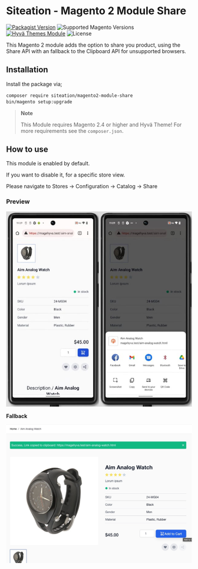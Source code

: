 # Siteation - Magento 2 Module Share

[![Packagist Version](https://img.shields.io/packagist/v/siteation/magento2-module-share?style=for-the-badge)](https://packagist.org/packages/siteation/magento2-module-share)
![Supported Magento Versions](https://img.shields.io/badge/magento-%202.4-brightgreen.svg?logo=magento&longCache=true&style=for-the-badge)
[![Hyvä Themes Module](https://img.shields.io/badge/Hyva_Themes-Module-3df0af.svg?longCache=true&style=for-the-badge)](https://hyva.io/)
![License](https://img.shields.io/github/license/siteation/magento2-module-share?color=%23234&style=for-the-badge)

This Magento 2 module adds the option to share you product,
using the Share API with an fallback to the Clipboard API for unsupported browsers.

## Installation

Install the package via;

```bash
composer require siteation/magento2-module-share
bin/magento setup:upgrade
```

> **Note**
> 
> This Module requires Magento 2.4 or higher and Hyvä Theme!
> For more requirements see the `composer.json`.

## How to use

This module is enabled by default.

If you want to disable it, for a specific store view.

Please navigate to Stores -> Configuration -> Catalog -> Share

### Preview

![Sharing with the Share API on Magento 2 Product page](assets/share.jpg)

**Fallback**

![Sharing with the Clipboard API on Magento 2 Product page](assets/clipboard.jpg)
